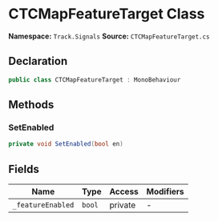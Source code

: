 # CTCMapFeatureTarget Class

**Namespace:** `Track.Signals`
**Source:** `CTCMapFeatureTarget.cs`

## Declaration

```csharp
public class CTCMapFeatureTarget : MonoBehaviour
```

## Methods

### SetEnabled

```csharp
private void SetEnabled(bool en)
```

## Fields

| Name | Type | Access | Modifiers |
|------|------|--------|-----------|
| `_featureEnabled` | `bool` | private | - |

